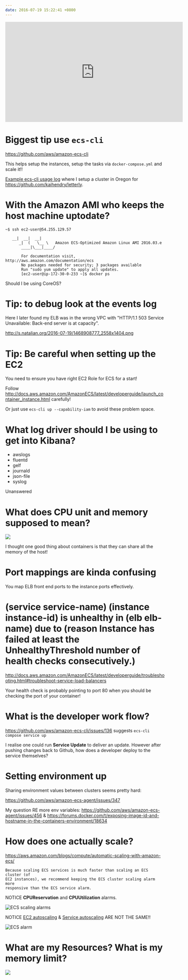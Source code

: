 ```yaml
---
date: 2016-07-19 15:22:41 +0800
---
```


<iframe width="560" height="315" src="https://www.youtube.com/embed/Imeb-_g_CtU" frameborder="0" allowfullscreen></iframe>

# Biggest tip use `ecs-cli`

<https://github.com/aws/amazon-ecs-cli>

This helps setup the instances, setup the tasks via `docker-compose.yml` and scale it!!

[Example ecs-cli usage log](http://s.natalian.org/2016-07-21/ecs-service.txt) where I setup a cluster in Oregon for <https://github.com/kaihendry/letterly>.

# With the Amazon AMI who keeps the host machine uptodate?

	~$ ssh ec2-user@54.255.129.57

	   __|  __|  __|
		  _|  (   \__ \   Amazon ECS-Optimized Amazon Linux AMI 2016.03.e
		   ____|\___|____/

		   For documentation visit, http://aws.amazon.com/documentation/ecs
		   No packages needed for security; 3 packages available
		   Run "sudo yum update" to apply all updates.
		   [ec2-user@ip-172-30-0-233 ~]$ docker ps

Should I be using CoreOS?

# Tip: to debug look at the events log

Here I later found my ELB was in the wrong VPC with "HTTP/1.1 503 Service Unavailable: Back-end server is at capacity".

<http://s.natalian.org/2016-07-19/1468908777_2558x1404.png>

# Tip: Be careful when setting up the EC2

You need to ensure you have right EC2 Role for ECS for a start!

Follow <http://docs.aws.amazon.com/AmazonECS/latest/developerguide/launch_container_instance.html> carefully!

Or just use `ecs-cli up --capability-iam` to avoid these problem space.

# What log driver should I be using to get into Kibana?

* awslogs
* fluentd
* gelf
* journald
* json-file
* syslog

Unanswered

# What does CPU unit and memory supposed to mean?

<img src=http://s.natalian.org/2016-07-20/1468980692_2558x1404.png>

I thought one good thing about containers is that they can share all the memory of the host!

# Port mappings are kinda confusing

You map ELB front end ports to the instance ports effectively.

# (service service-name) (instance instance-id) is unhealthy in (elb elb-name) due to (reason Instance has failed at least the UnhealthyThreshold number of health checks consecutively.)

<http://docs.aws.amazon.com/AmazonECS/latest/developerguide/troubleshooting.html#troubleshoot-service-load-balancers>

Your health check is probably pointing to port 80 when you should be checking the port of your container!

# What is the developer work flow?

<https://github.com/aws/amazon-ecs-cli/issues/136> suggests `ecs-cli compose service up`

I realise one could run **Service Update** to deliver an update. However after
pushing changes back to Github, how does a developer deploy to the service
themselves?

# Setting environment up

Sharing environment values between clusters seems pretty hard:

<https://github.com/aws/amazon-ecs-agent/issues/347>

My question RE more env variables: <https://github.com/aws/amazon-ecs-agent/issues/456> & <https://forums.docker.com/t/exposing-image-id-and-hostname-in-the-containers-environment/18634>

# How does one actually scale?

<https://aws.amazon.com/blogs/compute/automatic-scaling-with-amazon-ecs/>

	Because scaling ECS services is much faster than scaling an ECS cluster (of
	EC2 instances), we recommend keeping the ECS cluster scaling alarm more
	responsive than the ECS service alarm.

NOTICE **CPUReservation** and **CPUUtilization** alarms.

<img src=https://s3.amazonaws.com/chrisb/Alarms.png alt="ECS scaling alarms">

NOTICE [EC2 autoscaling](https://us-west-2.console.aws.amazon.com/ec2/autoscaling/home?region=us-west-2#AutoScalingGroups:) & [Service autoscaling](http://s.natalian.org/2016-07-21/1469084154_2558x1404.png) ARE NOT THE SAME!!

<img src=http://s.natalian.org/2016-07-21/1469084164_2558x1404.png alt="ECS alarm">

# What are my Resources? What is my memory limit?

<img src=http://s.natalian.org/2016-07-22/1469173592_2558x1404.png>
